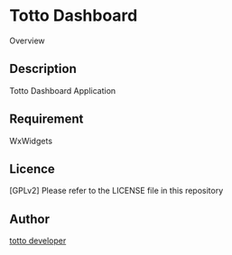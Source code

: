 Totto Dashboard
====

Overview

## Description

Totto Dashboard Application

## Requirement

WxWidgets

## Licence

[GPLv2] Please refer to the LICENSE file in this repository

## Author

[totto developer](https://github.com/tottocc)
